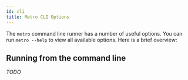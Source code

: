 ```yaml
---
id: cli
title: Metro CLI Options
---
```


The `metro` command line runner has a number of useful options. You can run `metro
--help` to view all available options. Here is a brief overview:

## Running from the command line

*TODO*
